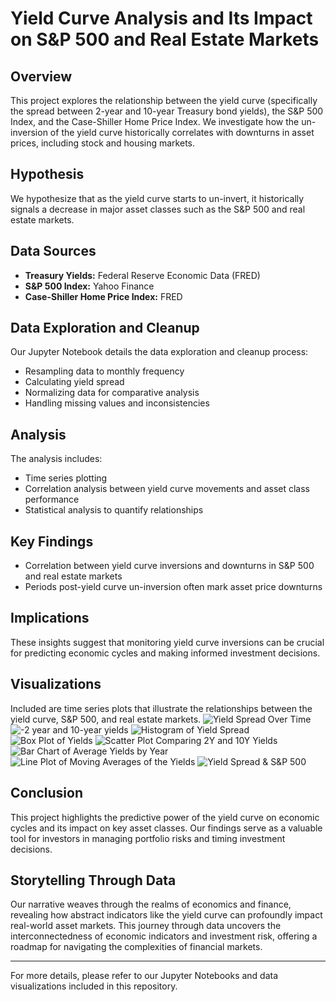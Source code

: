 # Yield Curve Analysis and Its Impact on S&P 500 and Real Estate Markets

## Overview
This project explores the relationship between the yield curve (specifically the spread between 2-year and 10-year Treasury bond yields), the S&P 500 Index, and the Case-Shiller Home Price Index. We investigate how the un-inversion of the yield curve historically correlates with downturns in asset prices, including stock and housing markets.

## Hypothesis
We hypothesize that as the yield curve starts to un-invert, it historically signals a decrease in major asset classes such as the S&P 500 and real estate markets.

## Data Sources
- **Treasury Yields:** Federal Reserve Economic Data (FRED)
- **S&P 500 Index:** Yahoo Finance
- **Case-Shiller Home Price Index:** FRED

## Data Exploration and Cleanup
Our Jupyter Notebook details the data exploration and cleanup process:
- Resampling data to monthly frequency
- Calculating yield spread
- Normalizing data for comparative analysis
- Handling missing values and inconsistencies

## Analysis
The analysis includes:
- Time series plotting
- Correlation analysis between yield curve movements and asset class performance
- Statistical analysis to quantify relationships

## Key Findings
- Correlation between yield curve inversions and downturns in S&P 500 and real estate markets
- Periods post-yield curve un-inversion often mark asset price downturns

## Implications
These insights suggest that monitoring yield curve inversions can be crucial for predicting economic cycles and making informed investment decisions.

## Visualizations
Included are time series plots that illustrate the relationships between the yield curve, S&P 500, and real estate markets.
![Yield Spread Over Time](YC1.png)
![-2 year and 10-year yields](YC2.png)
![Histogram of Yield Spread](YC3.png)
![Box Plot of Yields](YC4.png)
![Scatter Plot Comparing 2Y and 10Y Yields](YC5.png)
![Bar Chart of Average Yields by Year](YC6.png)
![Line Plot of Moving Averages of the Yields](YC7.png)
![Yield Spread & S&P 500](YC8.png)


## Conclusion
This project highlights the predictive power of the yield curve on economic cycles and its impact on key asset classes. Our findings serve as a valuable tool for investors in managing portfolio risks and timing investment decisions.

## Storytelling Through Data
Our narrative weaves through the realms of economics and finance, revealing how abstract indicators like the yield curve can profoundly impact real-world asset markets. This journey through data uncovers the interconnectedness of economic indicators and investment risk, offering a roadmap for navigating the complexities of financial markets.

---

For more details, please refer to our Jupyter Notebooks and data visualizations included in this repository.
